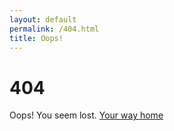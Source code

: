 ```yaml
---
layout: default
permalink: /404.html
title: Oops!
---
```


404
===

Oops! You seem lost.
[Your way home](/)

